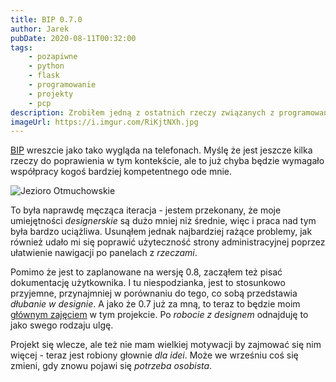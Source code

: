 ```yaml
---
title: BIP 0.7.0
author: Jarek
pubDate: 2020-08-11T00:32:00
tags:
    - pozapiwne
    - python
    - flask
    - programowanie
    - projekty
    - pcp
description: Zrobiłem jedną z ostatnich rzeczy związanych z programowaniem w moim projekcie BIP, teraz już zostały same nieprzyjemności do obskoczenia. A może nie takie znowu nieprzyjemności?
imageUrl: https://i.imgur.com/RiKjtNXh.jpg
---
```


[BIP](https://pypi.org/project/biuletyn-bip/) wreszcie jako tako wygląda na telefonach. Myślę że jest jeszcze kilka rzeczy do poprawienia w tym kontekście, ale to już chyba będzie wymagało współpracy kogoś bardziej kompetentnego ode mnie.

![Jezioro Otmuchowskie](https://i.imgur.com/RiKjtNXh.jpg)

To była naprawdę męcząca iteracja - jestem przekonany, że moje umiejętności _designerskie_ są dużo mniej niż średnie, więc i praca nad tym była bardzo uciążliwa. Usunąłem jednak najbardziej rażące problemy, jak również udało mi się poprawić użyteczność strony administracyjnej poprzez ułatwienie nawigacji po panelach z _rzeczami_.

Pomimo że jest to zaplanowane na wersję 0.8, zacząłem też pisać dokumentację użytkownika. I tu niespodzianka, jest to stosunkowo przyjemne, przynajmniej w porównaniu do tego, co sobą przedstawia _dłubanie w designie_. A jako że 0.7 już za mną, to teraz to będzie moim [głównym zajęciem](https://bip.readthedocs.io/pl/latest/roadmap.html) w tym projekcie. Po _robocie z designem_ odnajduję to jako swego rodzaju ulgę.

Projekt się wlecze, ale też nie mam wielkiej motywacji by zajmować się nim więcej - teraz jest robiony głownie _dla idei_. Może we wrześniu coś się zmieni, gdy znowu pojawi się _potrzeba osobista_.
